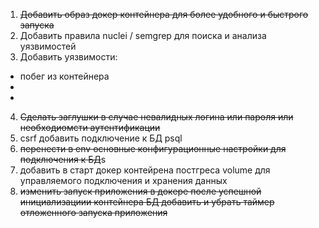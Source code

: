 1. ~~Добавить образ докер контейнера для более удобного и быстрого запуска~~
2. Добавить правила nuclei / semgrep для поиска и анализа уязвимостей
3. Добавить уязвимости:
- побег из контейнера
-
-
4. ~~Cделать заглушки в случае невалидных логина или пароля или необходиомсти аутентификации~~
5. csrf добавить подключение к БД psql
6. ~~перенести в env основные конфигурационные настройки для подключения к БД~~s
7. добавить в старт докер контейрена постгреса volume для управляемого подключения и хранения данных
8. ~~изменить запуск приложения в докере после успешной инициализациии контейнера БД добавить и убрать таймер отложенного запуска приложения~~